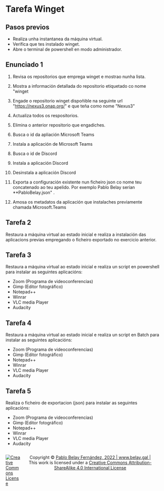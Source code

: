 # Tarefa Winget

## Pasos previos
- Realiza unha instantanea da máquina virtual. 
- Verifica que tes instalado winget. 
- Abre o terminal de powershell en modo administrador.
## Enunciado 1 

1. Revisa os repositorios que emprega winget e mostrao nunha lista.

2. Mostra a información detallada do repositorio etiquetado co nome "winget


3. Engade o repositorio winget dispoñible na seguinte url "https://nexus3.onap.org/" e que teña como nome "Nexus3" 


4. Actualiza todos os respositorios. 

5. Elimina o anterior repositorio que engadiches.

6. Busca o id da apliación Microsoft Teams

7. Instala  a aplicación de Microsoft Teams

8. Busca o id de  Discord

9. Instala a aplicación Discord

10. Desinstala a aplicación Discord 

11. Exporta a configuración existente nun ficheiro json co nome teu concatenado ao teu apelido. Por exemplo Pablo Belay serían **PabloBelay.json" .

12. Amosa os metadatos da aplicación que instalaches previamente chamada  Microsoft.Teams

## Tarefa 2 
Restaura a máquina virtual ao estado inicial e realiza a instalación das aplicacions previas empregando o ficheiro exportado no exercicio anterior.

## Tarefa 3
Restaura a máquina virtual ao estado inicial e realiza un script en powershell para instalar as seguintes aplicacións:
- Zoom (Programa de videoconferencias)
- Gimp (Editor fotográfico)
- Notepad++
- Winrar
- VLC media Player
- Audacity


## Tarefa 4
Restaura a máquina virtual ao estado inicial e realiza un script en Batch para instalar as seguintes aplicacións:
- Zoom (Programa de videoconferencias)
- Gimp (Editor fotográfico)
- Notepad++
- Winrar
- VLC media Player
- Audacity



## Tarefa 5
Realiza o ficheiro de exportacion (json) para instalar as seguintes aplicacións:
- Zoom (Programa de videoconferencias)
- Gimp (Editor fotográfico)
- Notepad++
- Winrar
- VLC media Player
- Audacity




<footer>
<p style="float:left; width: 10%;">
<a rel="license" href="http://creativecommons.org/licenses/by-sa/4.0/"><img alt="Creative Commons License" style="border-width:0" src="https://i.creativecommons.org/l/by-sa/4.0/88x31.png" /></a>
</p>

<p style="float:left; width: 90%; text-align:center;">
Copyright © <a href="https://www.belay.gal">Pablo Belay Fernández, 2022 | www.belay.gal | </a>
<br />This work is licensed under a <a rel="license" href="http://creativecommons.org/licenses/by-sa/4.0/">Creative Commons Attribution-ShareAlike 4.0 International License</a>
</p>
</footer>